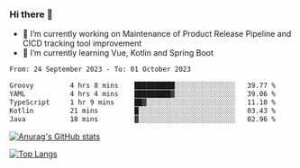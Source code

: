 ### Hi there 👋

- 🔭 I’m currently working on Maintenance of Product Release Pipeline and CICD tracking tool improvement
- 🌱 I’m currently learning Vue, Kotlin and Spring Boot

<!--START_SECTION:waka-->

```txt
From: 24 September 2023 - To: 01 October 2023

Groovy         4 hrs 8 mins    ██████████░░░░░░░░░░░░░░░   39.77 %
YAML           4 hrs 4 mins    █████████▓░░░░░░░░░░░░░░░   39.06 %
TypeScript     1 hr 9 mins     ██▓░░░░░░░░░░░░░░░░░░░░░░   11.10 %
Kotlin         21 mins         █░░░░░░░░░░░░░░░░░░░░░░░░   03.43 %
Java           18 mins         ▓░░░░░░░░░░░░░░░░░░░░░░░░   02.96 %
```

<!--END_SECTION:waka-->

[![Anurag's GitHub stats](https://github-readme-stats.vercel.app/api?username=yunhao981&show_icons=true&theme=solarized-dark)](https://github.com/anuraghazra/github-readme-stats)

[![Top Langs](https://github-readme-stats.vercel.app/api/top-langs/?username=yunhao981&theme=solarized-dark&layout=compact)](https://github.com/anuraghazra/github-readme-stats)

<!--
**yunhao981/yunhao981** is a ✨ _special_ ✨ repository because its `README.md` (this file) appears on your GitHub profile.

Here are some ideas to get you started:

- 🔭 I’m currently working on Maintenance of Release Pipeline and CICD tracking tool improvement
- 🌱 I’m currently learning Vue, Kotlin and Spring Boot
- 👯 I’m looking to collaborate on ...
- 🤔 I’m looking for help with ...
- 💬 Ask me about ...
- 📫 How to reach me: ...
- 😄 Pronouns: ...
- ⚡ Fun fact: ...
-->


